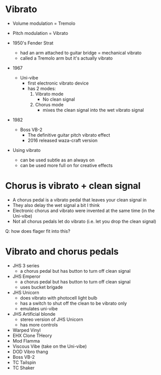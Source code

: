 # Vibrato

-   Volume modulation = Tremolo
-   Pitch modulation = Vibrato
-   1950's Fender Strat
    -   had an arm attached to guitar bridge = mechanical vibrato
    -   called a Tremolo arm but it's actually vibrato
-   1967
    -   Uni-vibe
        -   first electronic vibrato device
        -   has 2 modes:
            1. Vibrato mode
                - No clean signal
            2. Chorus mode
                - mixes the clean signal into the wet vibrato signal
-   1982

    -   Boss VB-2
        -   The definitive guitar pitch vibrato effect
        -   2016 released waza-craft version

-   Using vibrato
    -   can be used subtle as an always on
    -   can be used more full on for creative effects

# Chorus is vibrato + clean signal

-   A chorus pedal is a vibrato pedal that leaves your clean signal in
-   They also delay the wet signal a bit I think
-   Electronic chorus and vibrato were invented at the same time (in the Uni-vibe)
-   Not all chorus pedals let do vibrato (i.e. let you drop the clean signal)

Q: how does flager fit into this?

# Vibrato and chorus pedals

-   JHS 3 series
    -   a chorus pedal but has button to turn off clean signal
-   JHS Emperor
    -   a chorus pedal but has button to turn off clean signal
    -   uses bucket brigade
-   JHS Unicorn
    -   does vibrato with photocell light bulb
    -   has a switch to shut off the clean to be vibrato only
    -   emulates uni-vibe
-   JHS Artificial blonde
    -   stereo version of JHS Unicorn
    -   has more controls
-   Warped Vinyl
-   EHX Clone THeory
-   Mod Flamma
-   Viscous Vibe (take on the Uni-vibe)
-   DOD Vibro thang
-   Boss VB-2
-   TC Tailspin
-   TC Shaker
